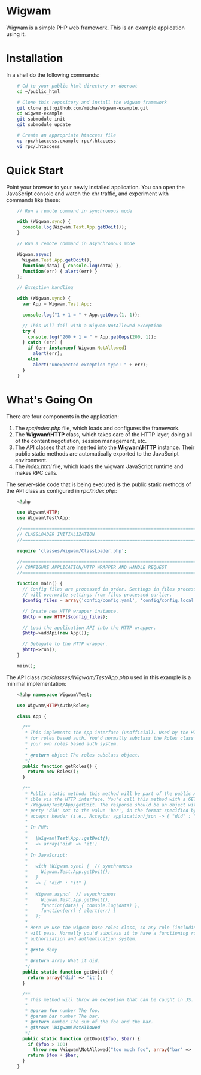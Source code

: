 Wigwam
======

Wigwam is a simple PHP web framework. This is an example application using it.

Installation
============

In a shell do the following commands:
  
```bash
    # Cd to your public html directory or docroot
    cd ~/public_html

    # Clone this repository and install the wigwam framework
    git clone git:github.com/micha/wigwam-example.git
    cd wigwam-example
    git submodule init
    git submodule update

    # Create an appropriate htaccess file
    cp rpc/htaccess.example rpc/.htaccess
    vi rpc/.htaccess
```

Quick Start
===========

Point your browser to your newly installed application. You can open the
JavaScript console and watch the xhr traffic, and experiment with commands like
these:

```javascript
    // Run a remote command in synchronous mode

    with (Wigwam.sync) {
      console.log(Wigwam.Test.App.getDoit());
    }

    // Run a remote command in asynchronous mode

    Wigwam.async(
      Wigwam.Test.App.getDoit(),
      function(data) { console.log(data) },
      function(err) { alert(err) }
    );

    // Exception handling

    with (Wigwam.sync) {
      var App = Wigwam.Test.App;

      console.log("1 + 1 = " + App.getOops(1, 1));

      // This will fail with a Wigwam.NotAllowed exception
      try {
        console.log("200 + 1 = " + App.getOops(200, 1));
      } catch (err) {
        if (err instanceof Wigwam.NotAllowed)
          alert(err);
        else
          alert("unexpected exception type: " + err);
      }
    }
```

What's Going On
===============

There are four components in the application:

1. The _rpc/index.php_ file, which loads and configures the framework.
2. The **Wigwam\HTTP** class, which takes care of the HTTP layer, doing all of
   the content negotiation, session management, etc.
3. The API classes that are inserted into the **Wigwam\HTTP** instance. Their
   public static methods are automatically exported to the JavaScript 
   environment.
4. The _index.html_ file, which loads the wigwam JavaScript runtime and makes
   RPC calls.
   
The server-side code that is being executed is the public static methods of the
API class as configured in _rpc/index.php_:

```php
    <?php

    use Wigwam\HTTP;
    use Wigwam\Test\App;

    //===========================================================================//
    // CLASSLOADER INITIALIZATION                                                //
    //===========================================================================//

    require 'classes/Wigwam/ClassLoader.php';

    //===========================================================================//
    // CONFIGURE APPLICATION/HTTP WRAPPER AND HANDLE REQUEST                     //
    //===========================================================================//

    function main() {
      // Config files are processed in order. Settings in files processed later
      // will overwrite settings from files processed earlier.
      $config_files = array('config/config.yaml', 'config/config.local.yaml');

      // Create new HTTP wrapper instance.
      $http = new HTTP($config_files);

      // Load the application API into the HTTP wrapper.
      $http->addApi(new App());

      // Delegate to the HTTP wrapper.
      $http->run();
    }

    main();
```

The API class _rpc/classes/Wigwam/Test/App.php_ used in this example is a minimal
implementation:

```php
    <?php namespace Wigwam\Test;

    use Wigwam\HTTP\Auth\Roles;

    class App {

      /**
       * This implements the App interface (unofficial). Used by the HTTP wrapper
       * for roles based auth. You'd normally subclass the Roles class to implement
       * your own roles based auth system.
       *
       * @return object The roles subclass object.
       */
      public function getRoles() {
        return new Roles();
      }

      /**
       * Public static method: this method will be part of the public API, access-
       * ible via the HTTP interface. You'd call this method with a GET request to
       * /Wigwam/Test/App/getDoit. The response should be an object with the pro-
       * perty 'did' set to the value 'bar', in the format specified by the request
       * accepts header (i.e., Accepts: application/json -> { "did" : "it" }).
       *
       * In PHP:
       *
       *   \Wigwam\Test\App::getDoit();
       *   => array('did' => 'it')
       *
       * In JavaScript:
       *
       *   with (Wigwam.sync) {  // synchronous
       *     Wigwam.Test.App.getDoit();
       *   }
       *   => { "did" : "it" }
       *   
       *   Wigwam.async(  // asynchronous
       *     Wigwam.Test.App.getDoit(),
       *     function(data) { console.log(data) },
       *     function(err) { alert(err) }
       *   );
       *
       * Here we use the wigwam base roles class, so any role (including deny) 
       * will pass. Normally you'd subclass it to have a functioning roles-based 
       * authorization and authentication system.
       *
       * @role deny
       *
       * @return array What it did.
       */
      public static function getDoit() {
        return array('did' => 'it');
      }

      /**
       * This method will throw an exception that can be caught in JS.
       *
       * @param foo number The foo.
       * @param bar number The bar.
       * @return number The sum of the foo and the bar.
       * @throws \Wigwam\NotAllowed
       */
      public static function getOops($foo, $bar) {
        if ($foo > 100)
          throw new \Wigwam\NotAllowed("too much foo", array('bar' => 'baz'));
        return $foo + $bar;
      }
    }
```
